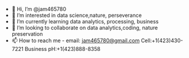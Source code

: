 - 👋 Hi, I’m @jam465780
- 👀 I’m interested in data science,nature, perseverance
- 🌱 I’m currently learning data analytics, processing, business
- 💞️ I’m looking to collaborate on data analytics,coding, nature preservation
- 📫 How to reach me - email: jam465780@gmail.com
Cell:+1(423)430-7221
Business pH:+1(423)888-8358

<!---
jam465780/jam465780 is a ✨ special ✨ repository because its `README.md` (this file) appears on your GitHub profile.
You can click the Preview link to take a look at your changes.
--->
